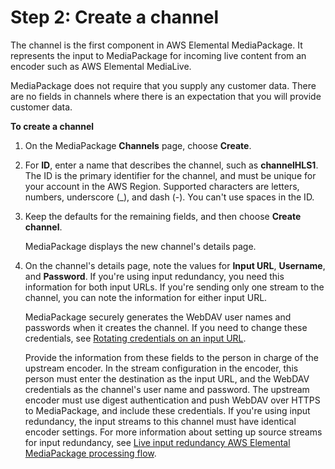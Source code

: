 # Step 2: Create a channel<a name="create-channel"></a>

The channel is the first component in AWS Elemental MediaPackage\. It represents the input to MediaPackage for incoming live content from an encoder such as AWS Elemental MediaLive\. 

MediaPackage does not require that you supply any customer data\. There are no fields in channels where there is an expectation that you will provide customer data\.

**To create a channel**

1. On the MediaPackage **Channels** page, choose **Create**\.

1. For **ID**, enter a name that describes the channel, such as **channelHLS1**\. The ID is the primary identifier for the channel, and must be unique for your account in the AWS Region\. Supported characters are letters, numbers, underscore \(\_\), and dash \(\-\)\. You can't use spaces in the ID\.

1. Keep the defaults for the remaining fields, and then choose **Create channel**\.

   MediaPackage displays the new channel's details page\.

1. On the channel's details page, note the values for **Input URL**, **Username**, and **Password**\. If you're using input redundancy, you need this information for both input URLs\. If you're sending only one stream to the channel, you can note the information for either input URL\. 

   MediaPackage securely generates the WebDAV user names and passwords when it creates the channel\. If you need to change these credentials, see [Rotating credentials on an input URL](channels-rotate-creds.md)\.

   Provide the information from these fields to the person in charge of the upstream encoder\. In the stream configuration in the encoder, this person must enter the destination as the input URL, and the WebDAV credentials as the channel's user name and password\. The upstream encoder must use digest authentication and push WebDAV over HTTPS to MediaPackage, and include these credentials\. If you're using input redundancy, the input streams to this channel must have identical encoder settings\. For more information about setting up source streams for input redundancy, see [Live input redundancy AWS Elemental MediaPackage processing flow](what-is-flow-ir.md)\.